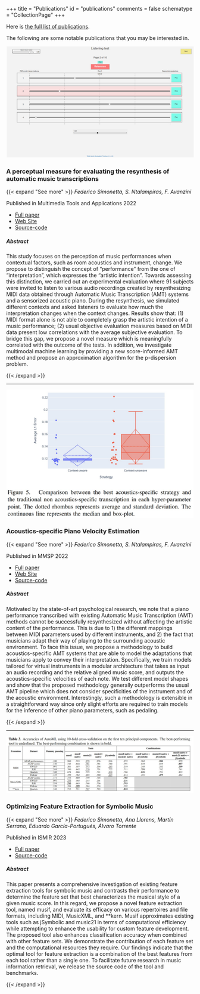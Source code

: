 +++
title = "Publications"
id = "publications"
comments = false
schematype = "CollectionPage"
+++

Here is [the full list of publications](/publications-full).

The following are some notable publications that you may be interested in.

![Screenshot of the Listening Test](/img/listening_test_screenshot.png)

### A perceptual measure for evaluating the resynthesis of automatic music transcriptions

{{< expand "See more" >}}
_Federico Simonetta, S. Ntalampiras, F. Avanzini_

Published in Multimedia Tools and Applications 2022

- [Full paper](https://arxiv.org/abs/2202.12257)
- [Web Site](https://limunimi.github.io/MIA/)
- [Source-code](https://github.com/LIMUNIMI/PerceptualEvaluation)

##### Abstract

This study focuses on the perception of music performances when contextual
factors, such as room acoustics and instrument, change. We propose to
distinguish the concept of “performance” from the one of “interpretation”,
which expresses the “artistic intention”. Towards assessing this distinction,
we carried out an experimental evaluation where 91 subjects were invited to
listen to various audio recordings created by resynthesizing MIDI data obtained
through Automatic Music Transcription (AMT) systems and a sensorized acoustic
piano. During the resynthesis, we simulated different contexts and asked
listeners to evaluate how much the interpretation changes when the context
changes. Results show that: (1) MIDI format alone is not able to completely
grasp the artistic intention of a music performance; (2) usual objective
evaluation measures based on MIDI data present low correlations with the
average subjective evaluation. To bridge this gap, we propose a novel measure
which is meaningfully correlated with the outcome of the tests. In addition, we
investigate multimodal machine learning by providing a new score-informed AMT
method and propose an approximation algorithm for the p-dispersion problem.

{{< /expand >}}

---

![Acoustics-specific strategies improve velocity prediction](/img/acoustics_specific_screenshot.jpg)

### Acoustics-specific Piano Velocity Estimation

{{< expand "See more" >}}
_Federico Simonetta, S. Ntalampiras, F. Avanzini_

Published in MMSP 2022

- [Full paper](https://arxiv.org/abs/2203.16294)
- [Web Site](https://limunimi.github.io/MIA/)
- [Source-code](https://github.com/LIMUNIMI/ContextAwareAMT/releases/tag/phdthesis)

##### Abstract

Motivated by the state-of-art psychological research, we note that a piano performance
transcribed with existing Automatic Music Transcription (AMT) methods cannot be
successfully resynthesized without affecting the artistic content of the performance.
This is due to 1) the different mappings between MIDI parameters used by different
instruments, and 2) the fact that musicians adapt their way of playing to the
surrounding acoustic environment. To face this issue, we propose a methodology to build
acoustics-specific AMT systems that are able to model the adaptations that musicians
apply to convey their interpretation. Specifically, we train models tailored for virtual
instruments in a modular architecture that takes as input an audio recording and the
relative aligned music score, and outputs the acoustics-specific velocities of each
note. We test different model shapes and show that the proposed methodology generally
outperforms the usual AMT pipeline which does not consider specificities of the
instrument and of the acoustic environment. Interestingly, such a methodology is
extensible in a straightforward way since only slight efforts are required to train
models for the inference of other piano parameters, such as pedaling.

{{< /expand >}}

---

![Benchmarks of feature extraction tools](/img/optimizing_feature_extraction_screenshot.jpg)

### Optimizing Feature Extraction for Symbolic Music

{{< expand "See more" >}}
_Federico Simonetta, Ana Llorens, Martín Serrano, Eduardo García-Portugués, Álvaro
Torrente_

Published in ISMIR 2023

- [Full paper](https://arxiv.org/abs/2307.05107)
- [Source-code](https://github.com/DIDONEproject/music_symbolic_features/)

##### Abstract

This paper presents a comprehensive investigation of existing feature extraction tools
for symbolic music and contrasts their performance to determine the feature set that
best characterizes the musical style of a given music score. In this regard, we propose
a novel feature extraction tool, named musif, and evaluate its efficacy on various
repertoires and file formats, including MIDI, MusicXML, and \*\*kern. Musif approximates
existing tools such as jSymbolic and music21 in terms of computational efficiency while
attempting to enhance the usability for custom feature development. The proposed tool
also enhances classification accuracy when combined with other feature sets. We
demonstrate the contribution of each feature set and the computational resources they
require. Our findings indicate that the optimal tool for feature extraction is a
combination of the best features from each tool rather than a single one. To facilitate
future research in music information retrieval, we release the source code of the tool
and benchmarks.

{{< /expand >}}
